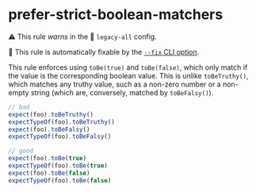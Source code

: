 # prefer-strict-boolean-matchers

⚠️ This rule _warns_ in the 🔵 `legacy-all` config.

🔧 This rule is automatically fixable by the [`--fix` CLI option](https://eslint.org/docs/latest/user-guide/command-line-interface#--fix).

<!-- end auto-generated rule header -->

This rule enforces using `toBe(true)` and `toBe(false)`, which only match if the value is the corresponding boolean value. This is unlike `toBeTruthy()`, which matches any truthy value, such as a non-zero number or a non-empty string (which are, conversely, matched by `toBeFalsy()`).

```js
// bad
expect(foo).toBeTruthy()
expectTypeOf(foo).toBeTruthy()
expect(foo).toBeFalsy()
expectTypeOf(foo).toBeFalsy()

// good
expect(foo).toBe(true)
expectTypeOf(foo).toBe(true)
expect(foo).toBe(false)
expectTypeOf(foo).toBe(false)
```
